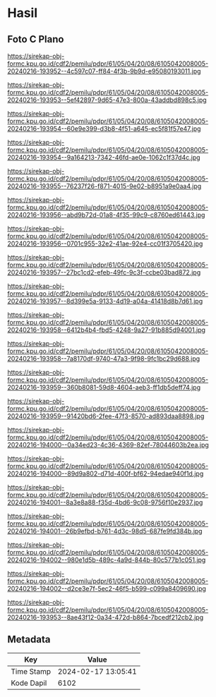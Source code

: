 # Hasil

## Foto C Plano

https://sirekap-obj-formc.kpu.go.id/cdf2/pemilu/pdpr/61/05/04/20/08/6105042008005-20240216-193952--4c597c07-ff84-4f3b-9b9d-e95080193011.jpg

https://sirekap-obj-formc.kpu.go.id/cdf2/pemilu/pdpr/61/05/04/20/08/6105042008005-20240216-193953--5ef42897-9d65-47e3-800a-43addbd898c5.jpg

https://sirekap-obj-formc.kpu.go.id/cdf2/pemilu/pdpr/61/05/04/20/08/6105042008005-20240216-193954--60e9e399-d3b8-4f51-a645-ec5f81f57e47.jpg

https://sirekap-obj-formc.kpu.go.id/cdf2/pemilu/pdpr/61/05/04/20/08/6105042008005-20240216-193954--9a164213-7342-46fd-ae0e-1062c1f37d4c.jpg

https://sirekap-obj-formc.kpu.go.id/cdf2/pemilu/pdpr/61/05/04/20/08/6105042008005-20240216-193955--76237f26-f871-4015-9e02-b8951a9e0aa4.jpg

https://sirekap-obj-formc.kpu.go.id/cdf2/pemilu/pdpr/61/05/04/20/08/6105042008005-20240216-193956--abd9b72d-01a8-4f35-99c9-c8760ed61443.jpg

https://sirekap-obj-formc.kpu.go.id/cdf2/pemilu/pdpr/61/05/04/20/08/6105042008005-20240216-193956--0701c955-32e2-41ae-92e4-cc01f3705420.jpg

https://sirekap-obj-formc.kpu.go.id/cdf2/pemilu/pdpr/61/05/04/20/08/6105042008005-20240216-193957--27bc1cd2-efeb-49fc-9c3f-ccbe03bad872.jpg

https://sirekap-obj-formc.kpu.go.id/cdf2/pemilu/pdpr/61/05/04/20/08/6105042008005-20240216-193957--8d399e5a-9133-4d19-a04a-41418d8b7d61.jpg

https://sirekap-obj-formc.kpu.go.id/cdf2/pemilu/pdpr/61/05/04/20/08/6105042008005-20240216-193958--6412b4b4-fbd5-4248-9a27-91b885d94001.jpg

https://sirekap-obj-formc.kpu.go.id/cdf2/pemilu/pdpr/61/05/04/20/08/6105042008005-20240216-193958--7a8170df-9740-47a3-9f98-9fc1bc29d688.jpg

https://sirekap-obj-formc.kpu.go.id/cdf2/pemilu/pdpr/61/05/04/20/08/6105042008005-20240216-193959--360b8081-59d8-4604-aeb3-ff1db5deff74.jpg

https://sirekap-obj-formc.kpu.go.id/cdf2/pemilu/pdpr/61/05/04/20/08/6105042008005-20240216-193959--91420bd6-2fee-47f3-8570-ad893daa8898.jpg

https://sirekap-obj-formc.kpu.go.id/cdf2/pemilu/pdpr/61/05/04/20/08/6105042008005-20240216-194000--0a34ed23-4c36-4369-82ef-78044603b2ea.jpg

https://sirekap-obj-formc.kpu.go.id/cdf2/pemilu/pdpr/61/05/04/20/08/6105042008005-20240216-194000--89d9a802-d71d-400f-bf62-94edae940f1d.jpg

https://sirekap-obj-formc.kpu.go.id/cdf2/pemilu/pdpr/61/05/04/20/08/6105042008005-20240216-194001--8a3e8a88-f35d-4bd6-9c08-9756f10e2937.jpg

https://sirekap-obj-formc.kpu.go.id/cdf2/pemilu/pdpr/61/05/04/20/08/6105042008005-20240216-194001--26b9efbd-b761-4d3c-98d5-687fe9fd384b.jpg

https://sirekap-obj-formc.kpu.go.id/cdf2/pemilu/pdpr/61/05/04/20/08/6105042008005-20240216-194002--980e1d5b-489c-4a9d-844b-80c577b1c051.jpg

https://sirekap-obj-formc.kpu.go.id/cdf2/pemilu/pdpr/61/05/04/20/08/6105042008005-20240216-194002--d2ce3e7f-5ec2-46f5-b599-c099a8409690.jpg

https://sirekap-obj-formc.kpu.go.id/cdf2/pemilu/pdpr/61/05/04/20/08/6105042008005-20240216-193953--8ae43f12-0a34-472d-b864-7bcedf212cb2.jpg


## Metadata

| Key        | Value               |
| ---------- | ------------------- |
| Time Stamp | 2024-02-17 13:05:41 |
| Kode Dapil | 6102                |



